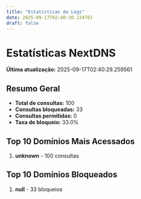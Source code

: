 ```yaml
---
title: "Estatísticas de Logs"
date: 2025-09-17T02:40:30.234701
draft: false
---
```

# Estatísticas NextDNS
**Última atualização:** 2025-09-17T02:40:29.259561
## Resumo Geral
- **Total de consultas:** 100
- **Consultas bloqueadas:** 33
- **Consultas permitidas:** 0
- **Taxa de bloqueio:** 33.0%
## Top 10 Domínios Mais Acessados
1. **unknown** - 100 consultas

## Top 10 Domínios Bloqueados

1. **null** - 33 bloqueios
